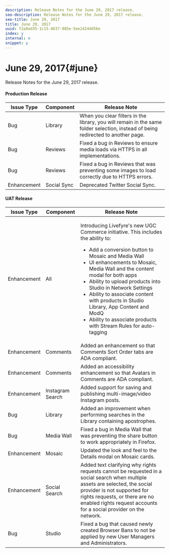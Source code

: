 ```yaml
---
description: Release Notes for the June 29, 2017 release.
seo-description: Release Notes for the June 29, 2017 release.
seo-title: June 29, 2017
title: June 29, 2017
uuid: f2a0ad35-1c15-4637-985e-5ee2424dd56e
index: y
internal: n
snippet: y
---
```


# June 29, 2017{#june}

Release Notes for the June 29, 2017 release.

#### Production Release
| **Issue Type** |**Component** |**Release Note** |
|---|---|---|
|  Bug | Library | When you clear filters in the library, you will remain in the same folder selection, instead of being redirected to another page. |
|  Bug | Reviews | Fixed a bug in Reviews to ensure media loads via HTTPS in all implementations. |
|  Bug | Reviews  | Fixed a bug in Reviews that was preventing some images to load correctly due to HTTPS errors.  |
|  Enhancement | Social Sync | Deprecated Twitter Social Sync.  |

#### UAT Release
<table id="table_nv4_3hd_k1b">  
 <thead> 
  <tr> 
   <th class="entry"><b>Issue Type</b></th> 
   <th class="entry"><b>Component</b></th> 
   <th class="entry"><b>Release Note</b></th> 
  </tr> 
 </thead>
 <tbody> 
  <tr> 
   <td> Enhancement</td> 
   <td> All</td> 
   <td> <p>Introducing Livefyre's new UGC Commerce initiative. This includes the ability to: </p> 
    <ul id="ul_lkr_5hd_k1b"> 
     <li>Add a conversion button to Mosaic and Media Wall</li> 
     <li>UI enhancements to Mosaic, Media Wall and the content modal for both apps</li> 
     <li>Ability to upload products into Studio in Network Settings</li> 
     <li>Ability to associate content with products in Studio Library, App Content and ModQ</li> 
     <li>Ability to associate products with Stream Rules for auto-tagging</li> 
    </ul> </td> 
  </tr> 
  <tr> 
   <td> Enhancement</td> 
   <td> Comments</td> 
   <td> Added an enhancement so that Comments Sort Order tabs are ADA compliant.</td> 
  </tr> 
  <tr> 
   <td> Enhancement</td> 
   <td> Comments</td> 
   <td> Added an accessibility enhancement so that Avatars in Comments are ADA compliant.</td> 
  </tr> 
  <tr> 
   <td> Enhancement</td> 
   <td> Instagram Search</td> 
   <td> Added support for saving and publishing multi-image/video Instagram posts.</td> 
  </tr> 
  <tr> 
   <td> Bug</td> 
   <td> Library</td> 
   <td> Added an improvement when performing searches in the Library containing apostrophes.</td> 
  </tr> 
  <tr> 
   <td> Bug</td> 
   <td> Media Wall </td> 
   <td> Fixed a bug in Media Wall that was preventing the share button to work appropriately in Firefox. </td> 
  </tr> 
  <tr> 
   <td> Enhancement</td> 
   <td> Mosaic</td> 
   <td> Updated the look and feel to the Details modal on Mosaic cards.</td> 
  </tr> 
  <tr> 
   <td> Enhancement</td> 
   <td> Social Search</td> 
   <td> Added text clarifying why rights requests cannot be requested in a social search when multiple assets are selected, the social provider is not supported for rights requests, or there are no enabled rights request accounts for a social provider on the network.</td> 
  </tr> 
  <tr> 
   <td> Bug</td> 
   <td> Studio</td> 
   <td> Fixed a bug that caused newly created Browser Bans to not be applied by new User Managers and Administrators.</td> 
  </tr> 
 </tbody> 
</table>

